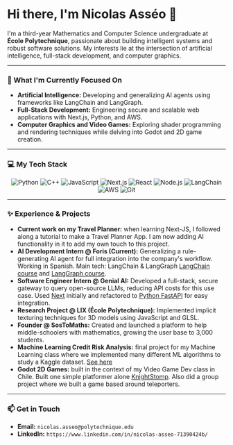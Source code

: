 # Hi there, I'm Nicolas Asséo 👋

I'm a third-year Mathematics and Computer Science undergraduate at **École Polytechnique**, passionate about building intelligent systems and robust software solutions. My interests lie at the intersection of artificial intelligence, full-stack development, and computer graphics.

---

### 🚀 What I'm Currently Focused On

* **Artificial Intelligence:** Developing and generalizing AI agents using frameworks like LangChain and LangGraph.
* **Full-Stack Development:** Engineering secure and scalable web applications with Next.js, Python, and AWS.
* **Computer Graphics and Video Games:** Exploring shader programming and rendering techniques while delving into Godot and 2D game creation.

---

### 💻 My Tech Stack

<p align="center">
  <img src="https://img.shields.io/badge/Python-3776AB?style=for-the-badge&logo=python&logoColor=white" alt="Python"/>
  <img src="https://img.shields.io/badge/C%2B%2B-00599C?style=for-the-badge&logo=c%2B%2B&logoColor=white" alt="C++"/>
  <img src="https://img.shields.io/badge/JavaScript-F7DF1E?style=for-the-badge&logo=javascript&logoColor=black" alt="JavaScript"/>
  <img src="https://img.shields.io/badge/Next.js-000000?style=for-the-badge&logo=next.js&logoColor=white" alt="Next.js"/>
  <img src="https://img.shields.io/badge/React-20232A?style=for-the-badge&logo=react&logoColor=61DAFB" alt="React"/>
  <img src="https://img.shields.io/badge/Node.js-339933?style=for-the-badge&logo=nodedotjs&logoColor=white" alt="Node.js"/>
  <img src="https://img.shields.io/badge/LangChain-blue?style=for-the-badge&logo=langchain&logoColor=white" alt="LangChain"/>
  <img src="https://img.shields.io/badge/Amazon_AWS-232F3E?style=for-the-badge&logo=amazon-aws&logoColor=white" alt="AWS"/>
  <img src="https://img.shields.io/badge/Git-F05032?style=for-the-badge&logo=git&logoColor=white" alt="Git"/>
</p>

---

### ✨ Experience & Projects

* **Current work on my Travel Planner:** when learning Next-JS, I followed along a tutorial to make a Travel Planner App. I am now adding AI functionality in it to add my own touch to this project.
* **AI Development Intern @ Foris (Current):** Generalizing a rule-generating AI agent for full integration into the company's workflow. Working in Spanish. Main tech: LangChain & LangGraph [LangChain course](https://github.com/nicolasasseo?tab=repositories) and [LangGraph course](https://github.com/nicolasasseo/LangGraph-CrashCours).
* **Software Engineer Intern @ Genial AI:** Developed a full-stack, secure gateway to query open-source LLMs, reducing API costs for this use case. Used [Next](https://github.com/nicolasasseo/OpenSource_LLM_Wrapper) initially and refactored to [Python FastAPI](https://github.com/nicolasasseo/llm-fast-api) for easy integration.
* **Research Project @ LIX (École Polytechnique):** Implemented implicit texturing techniques for 3D models using JavaScript and GLSL.
* **Founder @ SosToMaths:** Created and launched a platform to help middle-schoolers with mathematics, growing the user base to 3,000 students.
* **Machine Learning Credit Risk Analysis:** final project for my Machine Learning class where we implemented many different ML algorithms to study a Kaggle dataset. [See here](https://github.com/nicolasasseo/Credit_Risk_Analysis)
* **Godot 2D Games:** built in the context of my Video Game Dev class in Chile. Built one simple platformer alone [KnightStomp](https://github.com/nicolasasseo/KnightStomp). Also did a group project where we built a game based around teleporters.

---


### 📫 Get in Touch

* **Email:** `nicolas.asseo@polytechnique.edu`
* **LinkedIn:** `https://www.linkedin.com/in/nicolas-asseo-71390424b/`









